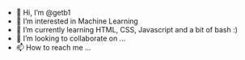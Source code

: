 - 👋 Hi, I’m @getb1
- 👀 I’m interested in Machine Learning
- 🌱 I’m currently learning HTML, CSS, Javascript and a bit of bash :)
- 💞️ I’m looking to collaborate on ...
- 📫 How to reach me ...

<!---
getb1/getb1 is a ✨ special ✨ repository because its `README.md` (this file) appears on your GitHub profile.
You can click the Preview link to take a look at your changes.
--->
